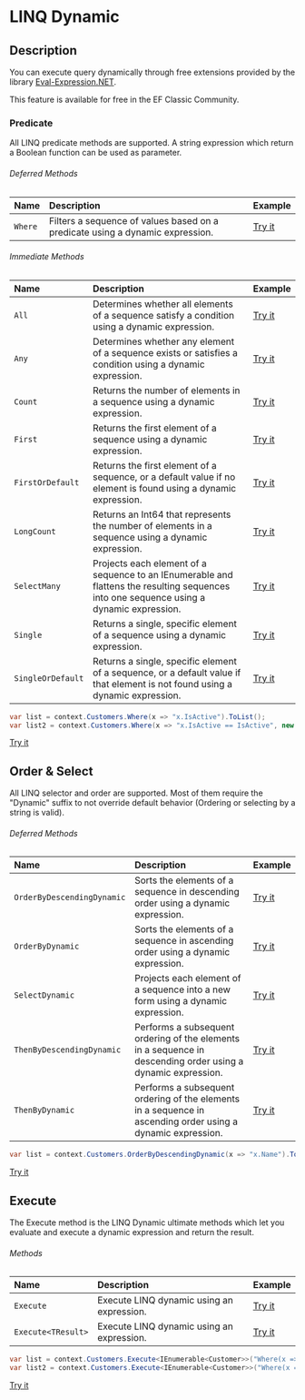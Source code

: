 # LINQ Dynamic

## Description
You can execute query dynamically through free extensions provided by the library [Eval-Expression.NET](http://eval-expression.net/).

This feature is available for free in the EF Classic Community.

### Predicate

All LINQ predicate methods are supported. A string expression which return a Boolean function can be used as parameter.

###### Deferred Methods
| Name | Description | Example |
| :--- | :---------- | :------ |
| `Where` | Filters a sequence of values based on a predicate using a dynamic expression. | [Try it](https://dotnetfiddle.net/QhVfRW) |

###### Immediate Methods
| Name | Description | Example |
| :--- | :---------- | :------ |
| `All` | Determines whether all elements of a sequence satisfy a condition using a dynamic expression. | [Try it](https://dotnetfiddle.net/YCT73M) |
| `Any` | Determines whether any element of a sequence exists or satisfies a condition using a dynamic expression. | [Try it](https://dotnetfiddle.net/vEbwLr) |
| `Count` | Returns the number of elements in a sequence using a dynamic expression. | [Try it](https://dotnetfiddle.net/v8rqKV) |
| `First` | Returns the first element of a sequence using a dynamic expression. | [Try it](https://dotnetfiddle.net/CfxUKL) |
| `FirstOrDefault` | Returns the first element of a sequence, or a default value if no element is found using a dynamic expression. | [Try it](https://dotnetfiddle.net/UX3Ymb) |
| `LongCount` | Returns an Int64 that represents the number of elements in a sequence using a dynamic expression. | [Try it](https://dotnetfiddle.net/4xrM1d) |
| `SelectMany` | Projects each element of a sequence to an IEnumerable<T> and flattens the resulting sequences into one sequence using a dynamic expression. | [Try it](https://dotnetfiddle.net/KLF5e7) |
| `Single` | Returns a single, specific element of a sequence using a dynamic expression. | [Try it](https://dotnetfiddle.net/onW4hW) |
| `SingleOrDefault` | Returns a single, specific element of a sequence, or a default value if that element is not found using a dynamic expression. | [Try it](https://dotnetfiddle.net/nU97uw) |

```csharp
var list = context.Customers.Where(x => "x.IsActive").ToList();
var list2 = context.Customers.Where(x => "x.IsActive == IsActive", new { IsActive = false }).ToList();
```
[Try it](https://dotnetfiddle.net/GTttpq)

## Order & Select

All LINQ selector and order are supported. Most of them require the "Dynamic" suffix to not override default behavior (Ordering or selecting by a string is valid).

###### Deferred  Methods
| Name | Description | Example |
| :--- | :---------- | :------ |
| `OrderByDescendingDynamic` | Sorts the elements of a sequence in descending order using a dynamic expression. | [Try it](https://dotnetfiddle.net/doNrVQ) |
| `OrderByDynamic` | Sorts the elements of a sequence in ascending order using a dynamic expression. | [Try it](https://dotnetfiddle.net/rzKycR) |
| `SelectDynamic` | Projects each element of a sequence into a new form using a dynamic expression. | [Try it](https://dotnetfiddle.net/YE83om) |
| `ThenByDescendingDynamic` | Performs a subsequent ordering of the elements in a sequence in descending order using a dynamic expression. | [Try it](https://dotnetfiddle.net/8FxroD) |
| `ThenByDynamic` | Performs a subsequent ordering of the elements in a sequence in ascending order using a dynamic expression. | [Try it](https://dotnetfiddle.net/pVCcRf) |

```csharp
var list = context.Customers.OrderByDescendingDynamic(x => "x.Name").ToList();
```
[Try it](https://dotnetfiddle.net/Fwjgin)

## Execute

The Execute method is the LINQ Dynamic ultimate methods which let you evaluate and execute a dynamic expression and return the result.

###### Methods
| Name | Description | Example |
| :--- | :---------- | :------ |
| `Execute` | Execute LINQ dynamic using an expression. | [Try it](https://dotnetfiddle.net/z1jIkv) |
| `Execute<TResult>` | Execute LINQ dynamic using an expression. | [Try it](https://dotnetfiddle.net/jgOyFi) |

```csharp
var list = context.Customers.Execute<IEnumerable<Customer>>("Where(x => x.IsActive == true)").ToList();
var list2 = context.Customers.Execute<IEnumerable<Customer>>("Where(x => x.IsActive == IsActive)", new { IsActive = false }).ToList();
```
[Try it](https://dotnetfiddle.net/7S3JS0)

